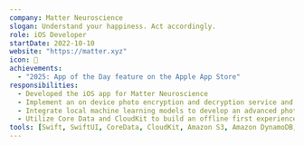 ```yaml
---
company: Matter Neuroscience
slogan: Understand your happiness. Act accordingly.
role: iOS Developer
startDate: 2022-10-10
website: "https://matter.xyz"
icon: 📱
achievements:
  - "2025: App of the Day feature on the Apple App Store"
responsibilities:
  - Developed the iOS app for Matter Neuroscience
  - Implement an on device photo encryption and decryption service and the service that stores and retrieves the data from S3
  - Integrate local machine learning models to develop an advanced photo elevation feature, enhancing image processing capabilities while maintaining user privacy through on-device computation
  - Utilize Core Data and CloudKit to build an offline first experience
tools: [Swift, SwiftUI, CoreData, CloudKit, Amazon S3, Amazon DynamoDB, GitHub Actions]
---
```

